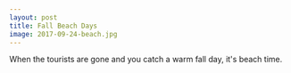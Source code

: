 ```yaml
---
layout: post
title: Fall Beach Days
image: 2017-09-24-beach.jpg
---
```


When the tourists are gone and you catch a warm fall day, it's beach time.
